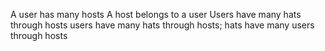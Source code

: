 A user has many hosts
A host belongs to a user
Users have many hats through hosts
users have many hats through hosts; hats have many users through hosts

